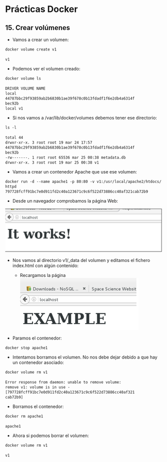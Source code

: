# Prácticas Docker

## 15. Crear volúmenes

- Vamos a crear un volumen:

```
docker volume create v1

v1
```

- Podemos ver el volumen creado:

```
docker volume ls

DRIVER VOLUME NAME
local
44787bbc29f93859ab2b6830b1ae39f678c0b13fdadf1f6e2db4a6314f
bec92b
local v1

```

- Si nos vamos a /var/lib/docker/volumes debemos tener ese directorio:

```
ls -l

total 44
drwxr-xr-x. 3 root root 19 mar 24 17:57
44787bbc29f93859ab2b6830b1ae39f678c0b13fdadf1f6e2db4a6314f
bec92b
-rw-------. 1 root root 65536 mar 25 00:38 metadata.db
drwxr-xr-x. 3 root root 19 mar 25 00:38 v1
```

- Vamos a crear un contenedor Apache que use ese volumen:

```
docker run -d --name apache1 -p 80:80 -v v1:/usr/local/apache2/htdocs/ httpd
797728fcff91bc7e0d911fd2c40a123671c9c6f522d73886cc40af321cab72b9

```

- Desde un navegador comprobamos la página Web:

![logo-Danisoft sas](../httpd.png)

- Nos vamos al directorio v1/\_data del volumen y editamos el fichero
  index.html con algún contenido:

  - Recargamos la página
    ![logo-Danisoft sas](../httpd1.png)

- Paramos el contenedor:

```
docker stop apache1

```

- Intentamos borramos el volumen. No nos debe dejar debido a que hay
  un contenedor asociado:

```
docker volume rm v1

Error response from daemon: unable to remove volume:
remove v1: volume is in use -
[797728fcff91bc7e0d911fd2c40a123671c9c6f522d73886cc40af321
cab72b9]

```

- Borramos el contenedor:

```
docker rm apache1

apache1

```

- Ahora si podemos borrar el volumen:

```
docker volume rm v1

v1

```
